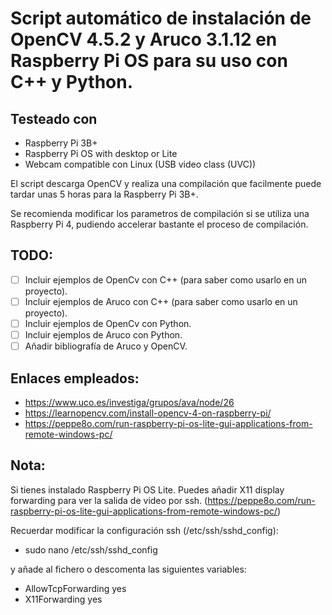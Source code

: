 # Script automático de instalación de OpenCV 4.5.2 y Aruco 3.1.12 en Raspberry Pi OS para su uso con C++ y Python.

## Testeado con
- Raspberry Pi 3B+
- Raspberry Pi OS with desktop or Lite
- Webcam compatible con Linux (USB video class (UVC))

El script descarga OpenCV y realiza una compilación que facilmente puede tardar unas 5 horas para la Raspberry Pi 3B+.

Se recomienda modificar los parametros de compilación si se utiliza una Raspberry Pi 4, pudiendo accelerar bastante el proceso de compilación.

## TODO:
- [ ] Incluir ejemplos de OpenCv con C++ (para saber como usarlo en un proyecto).
- [ ] Incluir ejemplos de Aruco con C++ (para saber como usarlo en un proyecto).
- [ ] Incluir ejemplos de OpenCv con Python.
- [ ] Incluir ejemplos de Aruco con Python.
- [ ] Añadir bibliografía de Aruco y OpenCV.

## Enlaces empleados:
- https://www.uco.es/investiga/grupos/ava/node/26
- https://learnopencv.com/install-opencv-4-on-raspberry-pi/
- https://peppe8o.com/run-raspberry-pi-os-lite-gui-applications-from-remote-windows-pc/

## Nota:
Si tienes instalado Raspberry Pi OS Lite. Puedes añadir X11 display forwarding para ver la salida de video por ssh. (https://peppe8o.com/run-raspberry-pi-os-lite-gui-applications-from-remote-windows-pc/)

Recuerdar modificar la configuración ssh (/etc/ssh/sshd_config):

- sudo nano /etc/ssh/sshd_config

y añade al fichero o descomenta las siguientes variables:

- AllowTcpForwarding yes
- X11Forwarding yes







